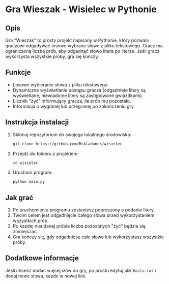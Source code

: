 # Gra Wieszak - Wisielec w Pythonie

## Opis

Gra "Wieszak" to prosty projekt napisany w Pythonie, który pozwala graczowi odgadywać losowo wybrane słowo z pliku tekstowego. Gracz ma ograniczoną liczbę prób, aby odgadnąć słowo litera po literze. Jeśli gracz wykorzysta wszystkie próby, gra się kończy.

## Funkcje

- Losowe wybieranie słowa z pliku tekstowego.
- Dynamiczne wyświetlanie postępu gracza (odgadnięte litery są wyświetlane, niewiadome litery są zastępowane gwiazdkami).
- Licznik "żyć" informujący gracza, ile prób mu pozostało.
- Informacja o wygranej lub przegranej po zakończeniu gry.

## Instrukcja instalacji

1. Sklonuj repozytorium do swojego lokalnego środowiska:
   ```bash
   git clone https://github.com/Rskladanek/wisielec
   ```

2. Przejdź do folderu z projektem:
   ```bash
   cd wisielec
   ```


3. Uruchom program:
   ```bash
   python main.py
   ```

## Jak grać

1. Po uruchomieniu programu zostaniesz poproszony o podanie litery.
2. Twoim celem jest odgadnięcie całego słowa przed wykorzystaniem wszystkich prób.
3. Po każdej nieudanej próbie liczba pozostałych "żyć" będzie się zmniejszać.
4. Gra kończy się, gdy odgadniesz całe słowo lub wykorzystasz wszystkie próby.

## Dodatkowe informacje

Jeśli chcesz dodać więcej słów do gry, po prostu edytuj plik `Hasla.txt` i dodaj nowe słowa, każde w nowej linii.
